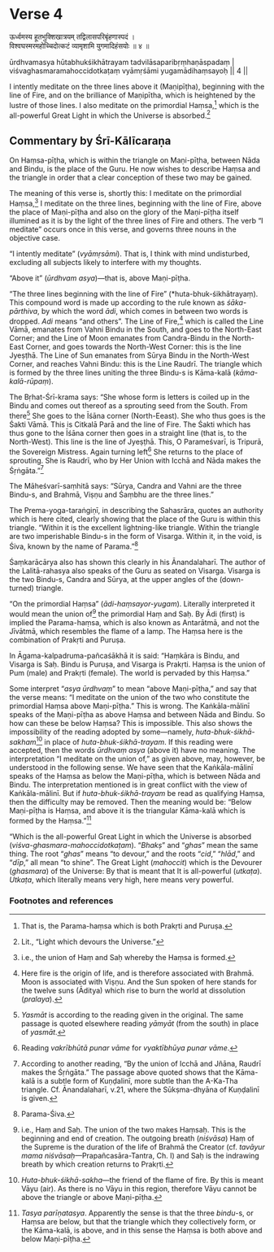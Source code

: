 # Verse 4

ऊर्ध्वमस्य हूतभुक्शिखात्रयम् तद्विलासपरिबृंहणास्पदं ।\
विश्वघस्मरमहोच्चिदोत्कटं व्यामृशामि युगमादिहंसयोः ॥ ४ ॥

ūrdhvamasya hūtabhukśikhātrayam tadvilāsaparibṛṃhaṇāspadaṃ |\
viśvaghasmaramahoccidotkaṭaṃ vyāmṛśāmi yugamādihaṃsayoḥ || 4 ||

I intently meditate on the three lines above it (Maṇipīṭha), beginning with the
line of Fire, and on the brilliance of Maṇipītha, which is heightened by the
lustre of those lines. I also meditate on the primordial Haṃsa,[^1] which is the
all-powerful Great Light in which the Universe is absorbed.[^2]

## Commentary by Śrī-Kālīcaraṇa

On Haṃsa-pīṭha, which is within the triangle on Maṇi-pīṭha, between Nāda and
Bindu, is the place of the Guru. He now wishes to describe Haṃsa and the
triangle in order that a clear conception of these two may be gained.

The meaning of this verse is, shortly this: I meditate on the primordial Haṃsa,[^3]
I meditate on the three lines, beginning with the line of Fire, above the place
of Maṇi-pīṭha and also on the glory of the Maṇi-pīṭha itself illumined as it is
by the light of the three lines of Fire and others. The verb “I meditate” occurs
once in this verse, and governs three nouns in the objective case.

“I intently meditate” (_vyāmṛsāmi_). That is, I think with mind undisturbed,
excluding all subjects likely to interfere with my thoughts.

“Above it” (_ūrdhvam asya_)—that is, above Maṇi-pīṭha.

“The three lines beginning with the line of Fire” (*huta-bhuk-śikhātrayaṃ). This
compound word is made up according to the rule known as _śāka-pārthiva_, by
which the word _ādi_, which comes in between two words is dropped. _Adi_ means
“and others”. The Line of Fire,[^4] which is called the Line Vāmā, emanates from
Vahni Bindu in the South, and goes to the North-East Corner; and the Line of
Moon emanates from Candra-Bindu in the North-East Corner, and goes towards the
North-West Corner: this is the line Jyeṣṭhā. The Line of Sun emanates from Sūrya
Bindu in the North-West Corner, and reaches Vahni Bindu: this is the Line
Raudrī. The triangle which is formed by the three lines uniting the three
Bindu-s is Kāma-kalā (_kāma-kalā-rūpaṃ_).

The Bṛhat-Śrī-krama says: “She whose form is letters is coiled up in the Bindu
and comes out thereof as a sprouting seed from the South. From there[^5] She
goes to the Īśāna corner (North-Eeast). She who thus goes is the Śakti Vāmā.
This is Citkalā Parā and the line of Fire. The Śakti which has thus gone to the
Īśāna corner then goes in a straight line (that is, to the North-West). This
line is the line of Jyeṣṭhā. This, O Parameśvarī, is Tripurā, the Sovereign
Mistress. Again turning left[^6] She returns to the place of sprouting. She is
Raudrī, who by Her Union with Icchā and Nāda makes the Śṛṅgāta.”[^7]

The Māheśvarī-saṃhitā says: “Sūrya, Candra and Vahni are the three Bindu-s, and
Brahmā, Viṣṇu and Śaṃbhu are the three lines.”

The Prema-yoga-taraṅgiṇī, in describing the Sahasrāra, quotes an authority which
is here cited, clearly showing that the place of the Guru is within this
triangle. “Within it is the excellent lightning-like triangle. Within the
triangle are two imperishable Bindu-s in the form of Visarga. Within it, in the
void, is Śiva, known by the name of Parama.”[^8]

Śaṃkarācārya also has shown this clearly in his Ānandalaharī. The author of the
Lalitā-rahasya also speaks of the Guru as seated on Visarga. Visarga is the two
Bindu-s, Candra and Sūrya, at the upper angles of the (down-turned) triangle.

“On the primordial Haṃsa” (_ādi-haṃsayor-yugam_). Literally interpreted it would
mean the union of[^9] the primordial Haṃ and Saḥ. By Ādi (first) is implied the
Parama-haṃsa, which is also known as Antarātmā, and not the Jīvātmā, which
resembles the flame of a lamp. The Haṃsa here is the combination of Prakṛti and
Puruṣa.

In Āgama-kalpadruma-pañcaśākhā it is said: “Haṃkāra is Bindu, and Visarga is
Saḥ. Bindu is Puruṣa, and Visarga is Prakṛti. Haṃsa is the union of Pum (male)
and Prakṛti (female). The world is pervaded by this Haṃsa.”

Some interpret “_asya ūrdhvaṃ_” to mean “above Maṇi-pīṭha,” and say that the
verse means: “I meditate on the union of the two who constitute the primordial
Haṃsa above Maṇi-pīṭha.” This is wrong. The Kaṅkāla-mālinī speaks of the
Maṇi-pīṭha as above Haṃsa and between Nāda and Bindu. So how can these be below
Haṃsa? This is impossible. This also shows the impossibility of the reading
adopted by some—namely, _huta-bhuk-śikhā-sakham_[^10] in place of
_huta-bhuk-śikhā-trayam_. If this reading were accepted, then the words _ūrdhvaṃ
asya_ (above it) have no meaning. The interpretation “I meditate on the union
of,” as given above, may, however, be understood in the following sense. We have
seen that the Kaṅkāla-mālinī speaks of the Haṃsa as below the Maṇi-pīṭha, which
is between Nāda and Bindu. The interpretation mentioned is in great conflict
with the view of Kaṅkāla-mālinī. But if _huta-bhuk-śikhā-trayam_ be read as
qualifying Haṃsa, then the difficulty may be removed. Then the meaning would be:
“Below Maṇi-pīṭha is Haṃsa, and above it is the triangular Kāma-kalā which is
formed by the Haṃsa.”[^11]

“Which is the all-powerful Great Light in which the Universe is absorbed
(_viśva-ghasmara-mahoccidotkaṭam_). “_Bhakṣ_” and “_ghas_” mean the same thing.
The root “_ghas_” means “to devour,” and the roots “_cid_,” “_hlād_,” and
“_dīp_,” all mean “to shine”. The Great Light (_mahoccit_) which is the Devourer
(_ghasmara_) of the Universe: By that is meant that It is all-powerful
(_utkaṭa_). _Utkaṭa_, which literally means very high, here means very powerful.

### Footnotes and references

[^1]: That is, the Parama-haṃsa which is both Prakṛti and Puruṣa.

[^2]: Lit., “Light which devours the Universe.”

[^3]: i.e., the union of Haṃ and Saḥ whereby the Haṃsa is formed.

[^4]: Here fire is the origin of life, and is therefore associated with Brahmā.
Moon is associated with Viṣṇu. And the Sun spoken of here stands for the twelve
suns (Āditya) which rise to burn the world at dissolution (_pralaya_).

[^5]: _Yasmāt_ is according to the reading given in the original. The same
passage is quoted elsewhere reading _yāmyāt_ (from the south) in place of
_yasmāt_.

[^6]: Reading _vakrībhūtā punar vāme_ for _vyaktībhūya punar vāme_.

[^7]: According to another reading, “By the union of Icchā and Jñāna, Raudrī
makes the Śṛṅgāta.” The passage above quoted shows that the Kāma-kalā is a
subtle form of Kuṇḍalinī, more subtle than the A-Ka-Tha triangle. Cf.
Ānandalaharī, v.21, where the Sūkṣma-dhyāna of Kuṇḍalinī is given.

[^8]: Parama-Śiva.

[^9]: i.e., Haṃ and Saḥ. The union of the two makes Haṃsaḥ. This is the
beginning and end of creation. The outgoing breath (_niśvāsa_) Haṃ of the
Supreme is the duration of the life of Brahmā the Creator (cf. _tavāyur mama
niśvāsaḥ_—Prapañcasāra-Tantra, Ch. I) and Saḥ is the indrawing breath by which
creation returns to Prakṛti.

[^10]: _Huta-bhuk-śikhā-sakha_—the friend of the flame of fire. By this is meant
Vāyu (air). As there is no Vāyu in this region, therefore Vāyu cannot be above
the triangle or above Maṇi-pīṭha.

[^11]: _Tasya parīṇatasya_. Apparently the sense is that the three _bindu_-s, or
Haṃsa are below, but that the triangle which they collectively form, or the
Kāma-kalā, is above, and in this sense the Haṃsa is both above and below
Maṇi-pīṭha.
